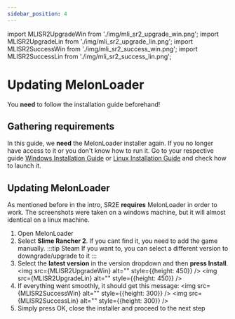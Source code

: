 ```yaml
---
sidebar_position: 4
---
```


import MLISR2UpgradeWin from './img/mli_sr2_upgrade_win.png';
import MLISR2UpgradeLin from './img/mli_sr2_upgrade_lin.png';
import MLISR2SuccessWin from './img/mli_sr2_success_win.png';
import MLISR2SuccessLin from './img/mli_sr2_success_lin.png';

# Updating MelonLoader

You **need** to follow the installation guide beforehand!

## Gathering requirements

In this guide, we **need** the MelonLoader installer again. If you no longer have access to it or you don't know how to run it.
Go to your respective guide [Windows Installation Guide](./windows-installation-guide) or [Linux Installation Guide](./linux-installation-guide) and check how to
launch it.

## Updating MelonLoader

As mentioned before in the intro, SR2E **requires** MelonLoader in order to work. The screenshots were taken on a windows machine, but it will almost
identical on a linux machine.

1. Open MelonLoader
2. Select **Slime Rancher 2**. If you cant find it, you need to add the game manually.
:::tip Steam
If you want to, you can select a different version to downgrade/upgrade to it
:::
3. Select the **latest version** in the version dropdown and then **press Install**.
<img src={MLISR2UpgradeWin} alt="<image is loading>" style={{height: 450}} />
<img src={MLISR2UpgradeLin} alt="<image is loading>" style={{height: 450}} />
4. If everything went smoothly, it should get this message:
<img src={MLISR2SuccessWin} alt="<image is loading>" style={{height: 300}} />
<img src={MLISR2SuccessLin} alt="<image is loading>" style={{height: 300}} />
5. Simply press OK, close the installer and proceed to the next step

